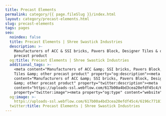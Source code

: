 ```yaml
---
title: Precast Elements
permalink: category/{{ page.fileSlug }}/index.html
layout: category/precast-elements.html
slug: precast-elements
tags: pages
seo:
  noindex: false
  title: Precast Elements | Shree Swastick Industries
  description: >-
    Manufacturers of ACC & SSI bricks, Pavers Block, Designer Tiles & other
    precast product
  og:title: Precast Elements | Shree Swastick Industries
  additional_tags: >-
    <meta content="Manufacturers of ACC &amp; SSI bricks, Pavers Block, Designer
    Tiles &amp; other precast product" property="og:description"><meta
    content="Manufacturers of ACC &amp; SSI bricks, Pavers Block, Designer Tiles
    &amp; other precast product" property="twitter:description"><meta
    content="https://uploads-ssl.webflow.com/617b00a4bd3cea20efdf45c4/6196c77181daeb0fc94fddd3_Full%20logo.png"
    property="twitter:image"><meta property="og:type" content="website">
  og:image: >-
    https://uploads-ssl.webflow.com/617b00a4bd3cea20efdf45c4/6196c77181daeb0fc94fddd3_Full%20logo.png
  twitter:title: Precast Elements | Shree Swastick Industries
---
```



